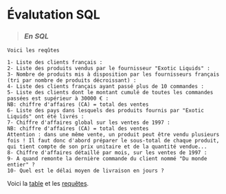 # **Évalutation SQL**

> ### ***En SQL***

    Voici les reqûtes

    1- Liste des clients français :
    2- Liste des produits vendus par le fournisseur "Exotic Liquids" :
    3- Nombre de produits mis à disposition par les fournisseurs français (tri par nombre de produits décroissant) :
    4- Liste des clients français ayant passé plus de 10 commandes :
    5- Liste des clients dont le montant cumulé de toutes les commandes passées est supérieur à 30000 € :
    NB: chiffre d'affaires (CA) = total des ventes
    6- Liste des pays dans lesquels des produits fournis par "Exotic Liquids" ont été livrés :
    7- Chiffre d'affaires global sur les ventes de 1997 :
    NB: chiffre d'affaires (CA) = total des ventes
    Attention : dans une même vente, un produit peut être vendu plusieurs fois ! Il faut donc d'abord préparer le sous-total de chaque produit, qui tient compte de son prix unitaire et de la quantité vendue...
    8- Chiffre d'affaires détaillé par mois, sur les ventes de 1997 :
    9- A quand remonte la dernière commande du client nommé "Du monde entier" ?
    10- Quel est le délai moyen de livraison en jours ?

Voici la [table](northwind_mysql.sql) et les [requêtes](Requêtes.sql).
